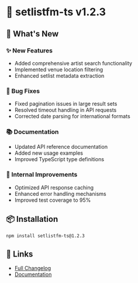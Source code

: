 # 🎉 setlistfm-ts v1.2.3

## 🚀 What's New

### ✨ New Features

- Added comprehensive artist search functionality
- Implemented venue location filtering
- Enhanced setlist metadata extraction

### 🐛 Bug Fixes

- Fixed pagination issues in large result sets
- Resolved timeout handling in API requests
- Corrected date parsing for international formats

### 📚 Documentation

- Updated API reference documentation
- Added new usage examples
- Improved TypeScript type definitions

### 🔧 Internal Improvements

- Optimized API response caching
- Enhanced error handling mechanisms
- Improved test coverage to 95%

## 📦 Installation

```bash
npm install setlistfm-ts@1.2.3
```

## 🔗 Links

- [Full Changelog](https://github.com/tkozzer/setlistfm-ts/compare/v1.2.2...v1.2.3)
- [Documentation](https://docs.setlistfm-ts.dev)
